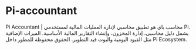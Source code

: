 # Pi-accountant
Pi Accountant | محاسب باي هو تطبيق محاسبي لإدارة العمليات المالية لمستخدمي Pi. يشمل دليل محاسبي، إدارة المخزون، وإنشاء التقارير المالية الأساسية. الميزات الإضافية مثل القيود اليومية والبوت قيد التطوير. الحقوق محفوظة للمطور داخل Pi Ecosystem.
